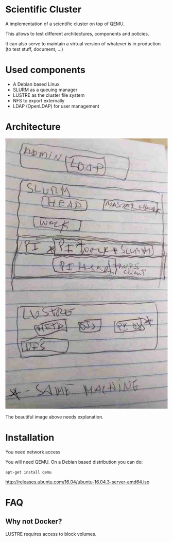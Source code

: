 # Scientific Cluster

A implementation of a scientific cluster on top of QEMU.

This allows to test different architectures, components and policies.

It can also serve to maintain a virtual version of whatever is in production (to test stuff, document, ...)

# Used components

- A Debian based Linux
- SLURM as a queuing manager
- LUSTRE as the cluster file system
- NFS to export externally
- LDAP (OpenLDAP) for user management

# Architecture

![Architecture](arch.jpg)

The beautiful image above needs explanation.

# Installation

You need network access

You will need QEMU. On a Debian based distribution you can do:

`apt-get install qemu`

http://releases.ubuntu.com/16.04/ubuntu-16.04.3-server-amd64.iso

# FAQ

## Why not Docker?

LUSTRE requires access to block volumes.
